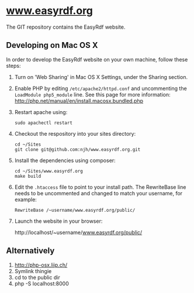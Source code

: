 www.easyrdf.org
===============

The GIT repository contains the EasyRdf website.


Developing on Mac OS X
----------------------

In order to develop the EasyRdf website on your own machine, follow these steps:

1. Turn on 'Web Sharing' in Mac OS X Settings, under the Sharing section.

2. Enable PHP by editing ```/etc/apache2/httpd.conf``` and uncommenting the ```LoadModule php5_module``` line.
   See this page for more information: http://php.net/manual/en/install.macosx.bundled.php

3. Restart apache using:

    ```
    sudo apachectl restart
    ```

4. Checkout the respository into your sites directory:

    ```
    cd ~/Sites
    git clone git@github.com:njh/www.easyrdf.org.git
    ```

5. Install the dependencies using composer:

    ```
    cd ~/Sites/www.easyrdf.org
    make build
    ```

6. Edit the ```.htaccess``` file to point to your install path.
   The RewriteBase line needs to be uncommented and changed to match your username, for example:

    ```
    RewriteBase /~username/www.easyrdf.org/public/
    ```

7. Launch the website in your browser:

   http://localhost/~username/www.easyrdf.org/public/

Alternatively
----------------------

1. http://php-osx.liip.ch/
2. Symlink thingie
3. cd to the public dir
4. php -S localhost:8000

